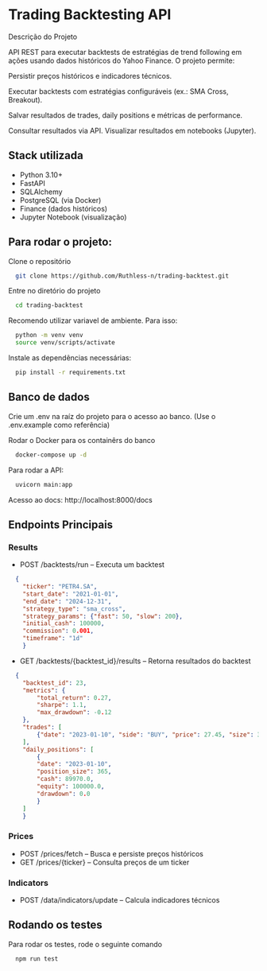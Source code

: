 
# Trading Backtesting API

Descrição do Projeto

API REST para executar backtests de estratégias de trend following em ações usando dados históricos do Yahoo Finance. O projeto permite:

Persistir preços históricos e indicadores técnicos.

Executar backtests com estratégias configuráveis (ex.: SMA Cross, Breakout).

Salvar resultados de trades, daily positions e métricas de performance.

Consultar resultados via API.
Visualizar resultados em notebooks (Jupyter).


## Stack utilizada
- Python 3.10+
- FastAPI
- SQLAlchemy
- PostgreSQL (via Docker)
- Finance (dados históricos)
- Jupyter Notebook (visualização)


## Para rodar o projeto:

Clone o repositório

```bash
  git clone https://github.com/Ruthless-n/trading-backtest.git
```

Entre no diretório do projeto

```bash
  cd trading-backtest
```

Recomendo utilizar variavel de ambiente. Para isso:

```bash
  python -m venv venv
  source venv/scripts/activate
```

Instale as dependências necessárias:

```bash
  pip install -r requirements.txt
```

## Banco de dados

Crie um .env na raíz do projeto para o acesso ao banco. (Use o .env.example como referência)

Rodar o Docker para os containêrs do banco
```bash
  docker-compose up -d
```

Para rodar a API:
```bash
  uvicorn main:app
```

Acesso ao docs: http://localhost:8000/docs

## Endpoints Principais

### Results

- POST /backtests/run – Executa um backtest
```json
  {
    "ticker": "PETR4.SA",
    "start_date": "2021-01-01",
    "end_date": "2024-12-31",
    "strategy_type": "sma_cross",
    "strategy_params": {"fast": 50, "slow": 200},
    "initial_cash": 100000,
    "commission": 0.001,
    "timeframe": "1d"
    }
```
    
- GET /backtests/{backtest_id}/results – Retorna resultados do backtest
```json
  {
    "backtest_id": 23,
    "metrics": {
        "total_return": 0.27,
        "sharpe": 1.1,
        "max_drawdown": -0.12
    },
    "trades": [
        {"date": "2023-01-10", "side": "BUY", "price": 27.45, "size": 365}
    ],
    "daily_positions": [
        {
        "date": "2023-01-10",
        "position_size": 365,
        "cash": 89970.0,
        "equity": 100000.0,
        "drawdown": 0.0
        }
    ]
    }
```
### Prices
- POST /prices/fetch – Busca e persiste preços históricos
- GET /prices/{ticker} – Consulta preços de um ticker

### Indicators
- POST /data/indicators/update – Calcula indicadores técnicos
## Rodando os testes

Para rodar os testes, rode o seguinte comando

```bash
  npm run test
```

